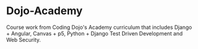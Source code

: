 # Dojo-Academy
Course work from Coding Dojo's Academy curriculum that includes Django + Angular, Canvas + p5, Python + Django Test Driven Development and Web Security.
